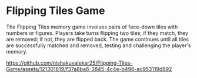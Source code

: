 # Flipping Tiles Game

The Flipping Tiles memory game involves pairs of face-down tiles with numbers or figures. Players take turns flipping two tiles; if they match, they are removed; if not, they are flipped back. The game continues until all tiles are successfully matched and removed, testing and challenging the player's memory.

https://github.com/nishakuvalekar25/Flipping-Tiles-Game/assets/121301819/f37a8ba6-3845-4c4e-b496-ac953119d892

